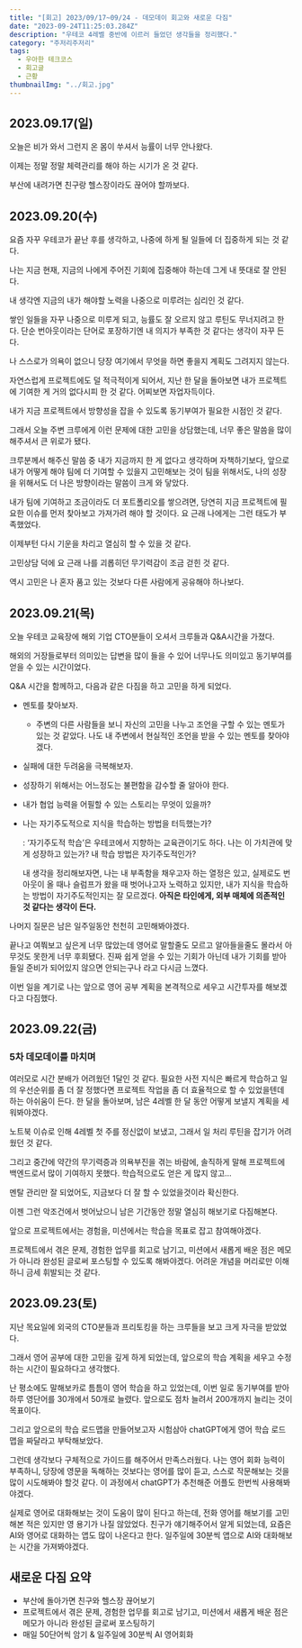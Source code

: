 ```yaml
---
title: "[회고] 2023/09/17~09/24 - 데모데이 회고와 새로운 다짐"
date: "2023-09-24T11:25:03.284Z"
description: "우테코 4레벨 중반에 이르러 들었던 생각들을 정리했다."
category: "주저리주저리"
tags:
  - 우아한 테크코스
  - 회고글
  - 근황
thumbnailImg: "../회고.jpg"
---
```



## 2023.09.17(일)

오늘은 비가 와서 그런지 온 몸이 쑤셔서 능률이 너무 안나왔다.

이제는 정말 정말 체력관리를 해야 하는 시기가 온 것 같다.

부산에 내려가면 친구랑 헬스장이라도 끊어야 할까보다.


## 2023.09.20(수)

요즘 자꾸 우테코가 끝난 후를 생각하고, 나중에 하게 될 일들에 더 집중하게 되는 것 같다. 

나는 지금 현재, 지금의 나에게 주어진 기회에 집중해야 하는데 그게 내 뜻대로 잘 안된다.

내 생각엔 지금의 내가 해야할 노력을 나중으로 미루려는 심리인 것 같다.

쌓인 일들을 자꾸 나중으로 미루게 되고, 능률도 잘 오르지 않고 루틴도 무너지려고 한다. 단순 번아웃이라는 단어로 포장하기엔 내 의지가 부족한 것 같다는 생각이 자꾸 든다.

나 스스로가 의욕이 없으니 당장 여기에서 무엇을 하면 좋을지 계획도 그려지지 않는다.

자연스럽게 프로젝트에도 덜 적극적이게 되어서, 지난 한 달을 돌아보면 내가 프로젝트에 기여한 게 거의 없다시피 한 것 같다. 어찌보면 자업자득이다.

내가 지금 프로젝트에서 방향성을 잡을 수 있도록 동기부여가 필요한 시점인 것 같다. 

그래서 오늘 주변 크루에게 이런 문제에 대한 고민을 상담했는데, 너무 좋은 말씀을 많이 해주셔서 큰 위로가 됐다.

크루분께서 해주신 말씀 중 내가 지금까지 한 게 없다고 생각하며 자책하기보다, 앞으로 내가 어떻게 해야 팀에 더 기여할 수 있을지 고민해보는 것이 팀을 위해서도, 나의 성장을 위해서도 더 나은 방향이라는 말씀이 크게 와 닿았다.

내가 팀에 기여하고 조금이라도 더 포트폴리오를 쌓으려면, 당연히 지금 프로젝트에 필요한 이슈를 먼저 찾아보고 가져가려 해야 할 것이다. 요 근래 나에게는 그런 태도가 부족했었다.

이제부턴 다시 기운을 차리고 열심히 할 수 있을 것 같다.

고민상담 덕에 요 근래 나를 괴롭히던 무기력감이 조금 걷힌 것 같다.

역시 고민은 나 혼자 품고 있는 것보다 다른 사람에게 공유해야 하나보다.

## 2023.09.21(목)

오늘 우테코 교육장에 해외 기업 CTO분들이 오셔서 크루들과 Q&A시간을 가졌다.

해외의 거장들로부터 의미있는 답변을 많이 들을 수 있어 너무나도 의미있고 동기부여를 얻을 수 있는 시간이었다.

Q&A 시간을 함께하고, 다음과 같은 다짐을 하고 고민을 하게 되었다.

- 멘토를 찾아보자.
    - 주변의 다른 사람들을 보니 자신의 고민을 나누고 조언을 구할 수 있는 멘토가 있는 것 같았다. 나도 내 주변에서 현실적인 조언을 받을 수 있는 멘토를 찾아야겠다.
- 실패에 대한 두려움을 극복해보자.
- 성장하기 위해서는 어느정도는 불편함을 감수할 줄 알아야 한다.
- 내가 협업 능력을 어필할 수 있는 스토리는 무엇이 있을까?
- 나는 자기주도적으로 지식을 학습하는 방법을 터득했는가?
    
    : ‘자기주도적 학습’은 우테코에서 지향하는 교육관이기도 하다. 나는 이 가치관에 맞게 성장하고 있는가? 내 학습 방법은 자기주도적인가?
    
    내 생각을 정리해보자면, 나는 내 부족함을 채우고자 하는 열정은 있고, 실제로도 번아웃이 올 때나 슬럼프가 왔을 때 벗어나고자 노력하고 있지만, 내가 지식을 학습하는 방법이 자기주도적인지는 잘 모르겠다. **아직은 타인에게, 외부 매체에 의존적인 것 같다는 생각이 든다.**
    
나머지 질문은 남은 일주일동안 천천히 고민해봐야겠다.

끝나고 여쭤보고 싶은게 너무 많았는데 영어로 말할줄도 모르고 알아들을줄도 몰라서 아무것도 못한게 너무 후회됐다.
진짜 쉽게 얻을 수 있는 기회가 아닌데 내가 기회를 받아들일 준비가 되어있지 않으면 안되는구나 라고 다시금 느꼈다.

이번 일을 계기로 나는 앞으로 영어 공부 계획을 본격적으로 세우고 시간투자를 해보겠다고 다짐했다.

## 2023.09.22(금)
### 5차 데모데이를 마치며

여러모로 시간 분배가 어려웠던 1달인 것 같다. 필요한 사전 지식은 빠르게 학습하고 일의 우선순위를 좀 더 잘 정했다면 프로젝트 작업을 좀 더 효율적으로 할 수 있었을텐데 하는 아쉬움이 든다. 한 달을 돌아보며, 남은 4레벨 한 달 동안 어떻게 보낼지 계획을 세워봐야겠다.

노트북 이슈로 인해 4레벨 첫 주를 정신없이 보냈고, 그래서 일 처리 루틴을 잡기가 어려웠던 것 같다.

그리고 중간에 약간의 무기력증과 의욕부진을 겪는 바람에, 솔직하게 말해 프로젝트에 백엔드로서 많이 기여하지 못했다. 학습적으로도 얻은 게 많지 않고…

멘탈 관리만 잘 되었어도, 지금보다 더 잘 할 수 있었을것이라 확신한다.

이젠 그런 악조건에서 벗어났으니 남은 기간동안 정말 열심히 해보기로 다짐해본다.

앞으로 프로젝트에서는 경험을, 미션에서는 학습을 목표로 잡고 참여해야겠다.

프로젝트에서 겪은 문제, 경험한 업무를 회고로 남기고, 미션에서 새롭게 배운 점은 메모가 아니라 완성된 글로써 포스팅할 수 있도록 해봐야겠다. 어려운 개념을 머리로만 이해하니 금세 휘발되는 것 같다.

## 2023.09.23(토)
지난 목요일에 외국의 CTO분들과 프리토킹을 하는 크루들을 보고 크게 자극을 받았었다.

그래서 영어 공부에 대한 고민을 깊게 하게 되었는데, 앞으로의 학습 계획을 세우고 수정하는 시간이 필요하다고 생각했다.

난 평소에도 말해보카로 틈틈이 영어 학습을 하고 있었는데, 이번 일로 동기부여를 받아 하루 영단어를 30개에서 50개로 늘렸다. 앞으로도 점차 늘려서 200개까지 늘리는 것이 목표이다.

그리고 앞으로의 학습 로드맵을 만들어보고자 시험삼아 chatGPT에게 영어 학습 로드맵을 짜달라고 부탁해보았다.

그런데 생각보다 구체적으로 가이드를 해주어서 만족스러웠다. 나는 영어 회화 능력이 부족하니, 당장에 영문을 독해하는 것보다는 영어를 많이 듣고, 스스로 작문해보는 것을 많이 시도해봐야 할것 같다. 이 과정에서 chatGPT가 추천해준 어플도 한번씩 사용해봐야겠다.

실제로 영어로 대화해보는 것이 도움이 많이 된다고 하는데, 전화 영어를 해보기를 고민해본 적은 있지만 영 용기가 나질 않았었다. 친구가 얘기해주어서 알게 되었는데, 요즘은 AI와 영어로 대화하는 앱도 많이 나온다고 한다. 일주일에 30분씩 앱으로 AI와 대화해보는 시간을 가져봐야겠다.

## 새로운 다짐 요약
- 부산에 돌아가면 친구와 헬스장 끊어보기 
- 프로젝트에서 겪은 문제, 경험한 업무를 회고로 남기고, 미션에서 새롭게 배운 점은 메모가 아니라 완성된 글로써 포스팅하기
- 매일 50단어씩 암기 & 일주일에 30분씩 AI 영어회화 